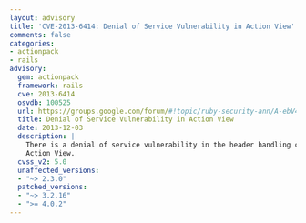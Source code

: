 ```yaml
---
layout: advisory
title: 'CVE-2013-6414: Denial of Service Vulnerability in Action View'
comments: false
categories:
- actionpack
- rails
advisory:
  gem: actionpack
  framework: rails
  cve: 2013-6414
  osvdb: 100525
  url: https://groups.google.com/forum/#!topic/ruby-security-ann/A-ebV4WxzKg
  title: Denial of Service Vulnerability in Action View
  date: 2013-12-03
  description: |
    There is a denial of service vulnerability in the header handling component of
    Action View.
  cvss_v2: 5.0
  unaffected_versions:
  - "~> 2.3.0"
  patched_versions:
  - "~> 3.2.16"
  - ">= 4.0.2"
---
```

